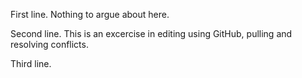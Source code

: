 First line. Nothing to argue about here.

Second line. This is an excercise in editing using GitHub, pulling and resolving conflicts.

Third line.
